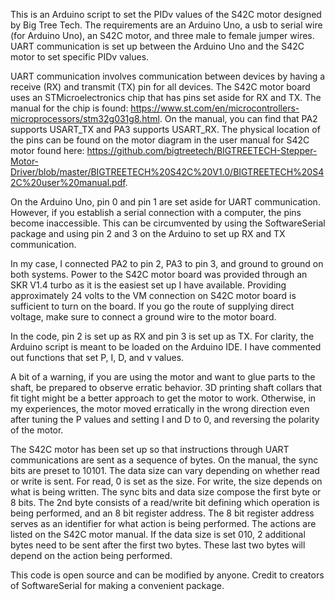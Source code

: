 This is an Arduino script to set the PIDv values of the S42C motor designed by Big Tree Tech. The requirements are an Arduino Uno, a usb to serial wire (for Arduino Uno), an S42C motor, and three male to female jumper wires. UART communication is set up between the Arduino Uno and the S42C motor to set specific PIDv values.

UART communication involves communication between devices by having a receive (RX) and transmit (TX) pin for all devices. The S42C motor board uses an STMicroelectronics chip that has pins set aside for RX and TX. The manual for the chip is found: https://www.st.com/en/microcontrollers-microprocessors/stm32g031g8.html. On the manual, you can find that PA2 supports USART_TX and PA3 supports USART_RX. The physical location of the pins can be found on the motor diagram in the user manual for S42C motor found here: https://github.com/bigtreetech/BIGTREETECH-Stepper-Motor-Driver/blob/master/BIGTREETECH%20S42C%20V1.0/BIGTREETECH%20S42C%20user%20manual.pdf.

On the Arduino Uno, pin 0 and pin 1 are set aside for UART communication. However, if you establish a serial connection with a computer, the pins become inaccessible. This can be circumvented by using the SoftwareSerial package and using pin 2 and 3 on the Arduino to set up RX and TX communication.

In my case, I connected PA2 to pin 2, PA3 to pin 3, and ground to ground on both systems. Power to the S42C motor board was provided through an SKR V1.4 turbo as it is the easiest set up I have available. Providing approximately 24 volts to the VM connection on S42C motor board is sufficient to turn on the board. If you go the route of supplying direct voltage, make sure to connect a ground wire to the motor board.

In the code, pin 2 is set up as RX and pin 3 is set up as TX. For clarity, the Arduino script is meant to be loaded on the Arduino IDE. I have commented out functions that set P, I, D, and v values.

A bit of a warning, if you are using the motor and want to glue parts to the shaft, be prepared to observe erratic behavior. 3D printing shaft collars that fit tight might be a better approach to get the motor to work. Otherwise, in my experiences, the motor moved erratically in the wrong direction even after tuning the P values and setting I and D to 0, and reversing the polarity of the motor.

The S42C motor has been set up so that instructions through UART communications are sent as a sequence of bytes. On the manual, the sync bits are preset to 10101. The data size can vary depending on whether read or write is sent. For read, 0 is set as the size. For write, the size depends on what is being written. The sync bits and data size compose the first byte or 8 bits. The 2nd byte consists of a read/write bit defining which operation is being performed, and an 8 bit register address. The 8 bit register address serves as an identifier for what action is being performed. The actions are listed on the S42C motor manual. If the data size is set 010, 2 additional bytes need to be sent after the first two bytes. These last two bytes will depend on the action being performed.

This code is open source and can be modified by anyone. Credit to creators of SoftwareSerial for making a convenient package.
